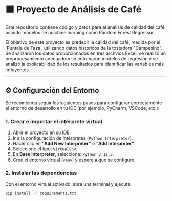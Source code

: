 
# 🟫 Proyecto de Análisis de Café

Este repositorio contiene código y datos para el análisis de calidad del café usando modelos de machine learning como Random Forest Regressor.

El objetivo de este proyecto es predecir la calidad del café, medida por el 'Puntaje de Taza', utilizando datos históricos de la tostadora "Campesino". Se analizaron los datos proporcionados en tres archvios Excel, se realizó un preprocesamiento adecuadom se entrenaron modelos de regresión y se analizó la explicabilidad de los resultados para identificar las variables más influyentes.

---

## ⚙️ Configuración del Entorno

Se recomienda seguir los siguientes pasos para configurar correctamente el entorno de desarrollo en tu IDE (por ejemplo, PyCharm, VSCode, etc.):

### 1. Crear e importar el intérprete virtual

1. Abrir el proyecto en su IDE.
2. Ir a la configuración de intérpretes (`Python Interpreter`).
3. Hacer clic en **"Add New Interpreter"** o **"Add Interpreter"**.
4. Seleccione el tipo: `VirtualEnv`.
5. En **Base interpreter**, selecciona: `Python 3.12.3`.
6. Cree el entorno virtual (`venv`) y espere a que se configure.

### 2. Instalar las dependencias

Con el entorno virtual activado, abra una terminal y ejecute:

```bash
pip install -r requirements.txt
